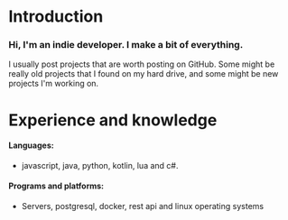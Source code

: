 # Introduction
### Hi, I'm an indie developer. I make a bit of everything.
I usually post projects that are worth posting on GitHub. Some might be really old projects that I found on my hard drive, and some might be new projects I'm working on.
# Experience and knowledge
#### Languages:
- javascript, java, python, kotlin, lua and c#.
#### Programs and platforms:
- Servers, postgresql, docker, rest api and linux operating systems
